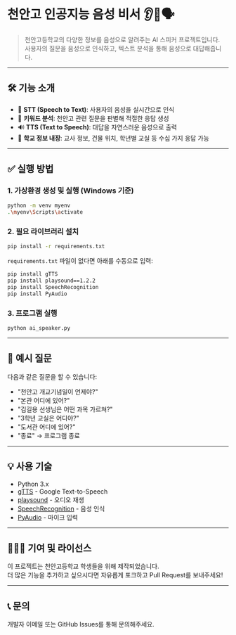 # 천안고 인공지능 음성 비서 👂🧠🗣

> 천안고등학교의 다양한 정보를 음성으로 알려주는 AI 스피커 프로젝트입니다.  
> 사용자의 질문을 음성으로 인식하고, 텍스트 분석을 통해 음성으로 대답해줍니다.

---

## 🛠 기능 소개

- 🎤 **STT (Speech to Text)**: 사용자의 음성을 실시간으로 인식
- 🧠 **키워드 분석**: 천안고 관련 질문을 판별해 적절한 응답 생성
- 🔊 **TTS (Text to Speech)**: 대답을 자연스러운 음성으로 출력
- 🏫 **학교 정보 내장**: 교사 정보, 건물 위치, 학년별 교실 등 수십 가지 응답 가능


---

## ✅ 실행 방법

### 1. 가상환경 생성 및 실행 (Windows 기준)

```bash
python -m venv myenv
.\myenv\Scripts\activate
```

### 2. 필요 라이브러리 설치

```bash
pip install -r requirements.txt
```

`requirements.txt` 파일이 없다면 아래를 수동으로 입력:

```bash
pip install gTTS
pip install playsound==1.2.2
pip install SpeechRecognition
pip install PyAudio
```

### 3. 프로그램 실행

```bash
python ai_speaker.py
```

---

## 🧪 예시 질문

다음과 같은 질문을 할 수 있습니다:

- "천안고 개교기념일이 언제야?"
- "본관 어디에 있어?"
- "김길용 선생님은 어떤 과목 가르쳐?"
- "3학년 교실은 어디야?"
- "도서관 어디에 있어?"
- "종료" → 프로그램 종료

---

## 💡 사용 기술

- Python 3.x
- [gTTS](https://pypi.org/project/gTTS/) - Google Text-to-Speech
- [playsound](https://pypi.org/project/playsound/) - 오디오 재생
- [SpeechRecognition](https://pypi.org/project/SpeechRecognition/) - 음성 인식
- [PyAudio](https://pypi.org/project/PyAudio/) - 마이크 입력

---

## 🙋🏻‍♂️ 기여 및 라이선스

이 프로젝트는 천안고등학교 학생들을 위해 제작되었습니다.  
더 많은 기능을 추가하고 싶으시다면 자유롭게 포크하고 Pull Request를 보내주세요!

---

## 📞 문의

개발자 이메일 또는 GitHub Issues를 통해 문의해주세요.
